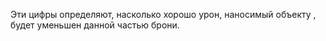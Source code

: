 Эти цифры определяют, насколько хорошо урон, наносимый объекту
, будет уменьшен данной частью брони.